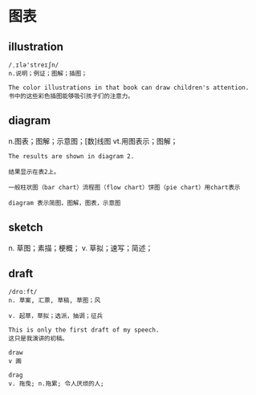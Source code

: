 # 图表
## illustration
```
/ˌɪlə'streɪʃn/
n.说明；例证；图解；插图；

The color illustrations in that book can draw children's attention.
书中的这些彩色插图能够吸引孩子们的注意力。
```

## diagram
n.图表；图解；示意图；[数]线图
vt.用图表示；图解；
```
The results are shown in diagram 2.

结果显示在表2上。

一般柱状图（bar chart）流程图（flow chart）饼图（pie chart）用chart表示 

diagram 表示简图，图解，图表，示意图
```

## sketch
n. 草图；素描；梗概；
v. 草拟；速写；简述；

## draft
```
/drɑːft/
n. 草案, 汇票, 草稿, 草图；风

v. 起草，草拟；选派，抽调；征兵

This is only the first draft of my speech.
这只是我演讲的初稿。

draw
v 画

drag
v. 拖曳; n.拖累; 令人厌烦的人; 
```